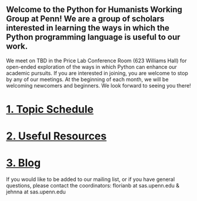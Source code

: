 ## Welcome to the Python for Humanists Working Group at Penn! We are a group of scholars interested in learning the ways in which the Python programming language is useful to our work. 

We meet on TBD in the Price Lab Conference Room (623 Williams Hall) for open-ended exploration of the ways in which Python can enhance our academic pursuits. If you are interested in joining, you are welcome to stop by any of our meetings. At the beginning of each month, we will be welcoming newcomers and beginners. We look forward to seeing you there!

# [1. Topic Schedule](topicschedule.md)
# [2. Useful Resources](usefulresources.md)
# [3. Blog](blog.md)

If you would like to be added to our mailing list, or if you have general questions, please contact the coordinators: florianb at sas.upenn.edu & jehnna at sas.upenn.edu


